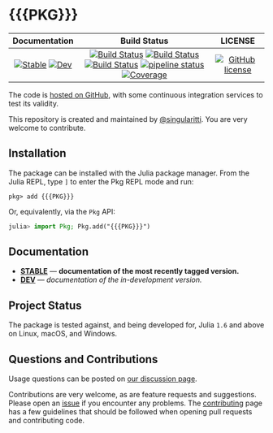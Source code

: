 # {{{PKG}}}

|                                 **Documentation**                                  |                                                                                                 **Build Status**                                                                                                 |                  **LICENSE**                  |
| :--------------------------------------------------------------------------------: | :--------------------------------------------------------------------------------------------------------------------------------------------------------------------------------------------------------------: | :-------------------------------------------: |
| [![Stable][docs-stable-img]][docs-stable-url] [![Dev][docs-dev-img]][docs-dev-url] | [![Build Status][gha-img]][gha-url] [![Build Status][appveyor-img]][appveyor-url] [![Build Status][cirrus-img]][cirrus-url] [![pipeline status][gitlab-img]][gitlab-url] [![Coverage][codecov-img]][codecov-url] | [![GitHub license][license-img]][license-url] |

[docs-stable-img]: https://img.shields.io/badge/docs-stable-blue.svg
[docs-stable-url]: https://{{{USER}}}.github.io/{{{PKG}}}.jl/stable
[docs-dev-img]: https://img.shields.io/badge/docs-dev-blue.svg
[docs-dev-url]: https://{{{USER}}}.github.io/{{{PKG}}}.jl/dev
[gha-img]: https://github.com/{{{USER}}}/{{{PKG}}}.jl/workflows/CI/badge.svg
[gha-url]: https://github.com/{{{USER}}}/{{{PKG}}}.jl/actions
[appveyor-img]: https://ci.appveyor.com/api/projects/status/github/{{{USER}}}/{{{PKG}}}.jl?svg=true
[appveyor-url]: https://ci.appveyor.com/project/singularitti/{{{PKG}}}-jl
[cirrus-img]: https://api.cirrus-ci.com/github/{{{USER}}}/{{{PKG}}}.jl.svg
[cirrus-url]: https://cirrus-ci.com/github/{{{USER}}}/{{{PKG}}}.jl
[gitlab-img]: https://gitlab.com/singularitti/{{{PKG}}}.jl/badges/master/pipeline.svg
[gitlab-url]: https://gitlab.com/singularitti/{{{PKG}}}.jl/-/pipelines
[codecov-img]: https://codecov.io/gh/{{{USER}}}/{{{PKG}}}.jl/branch/master/graph/badge.svg
[codecov-url]: https://codecov.io/gh/{{{USER}}}/{{{PKG}}}.jl
[license-img]: https://img.shields.io/github/license/{{{USER}}}/{{{PKG}}}.jl
[license-url]: https://github.com/{{{USER}}}/{{{PKG}}}.jl/blob/master/LICENSE

The code is [hosted on GitHub](https://github.com/{{{USER}}}/{{{PKG}}}.jl),
with some continuous integration services to test its validity.

This repository is created and maintained by [@singularitti](https://github.com/singularitti).
You are very welcome to contribute.

## Installation

The package can be installed with the Julia package manager.
From the Julia REPL, type `]` to enter the Pkg REPL mode and run:

```
pkg> add {{{PKG}}}
```

Or, equivalently, via the `Pkg` API:

```julia
julia> import Pkg; Pkg.add("{{{PKG}}}")
```

## Documentation

- [**STABLE**][docs-stable-url] &mdash; **documentation of the most recently tagged version.**
- [**DEV**][docs-dev-url] &mdash; _documentation of the in-development version._

## Project Status

The package is tested against, and being developed for, Julia `1.6` and above on Linux,
macOS, and Windows.

## Questions and Contributions

Usage questions can be posted on [our discussion page][discussions-url].

Contributions are very welcome, as are feature requests and suggestions. Please open an
[issue][issues-url] if you encounter any problems. The [contributing](@ref) page has
a few guidelines that should be followed when opening pull requests and contributing code.

[discussions-url]: https://github.com/{{{USER}}}/{{{PKG}}}.jl/discussions
[issues-url]: https://github.com/{{{USER}}}/{{{PKG}}}.jl/issues
[contrib-url]: https://github.com/{{{USER}}}/{{{PKG}}}.jl/discussions
